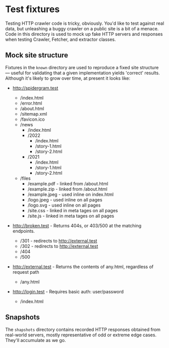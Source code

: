 # Test fixtures

Testing HTTP crawler code is tricky, obviously. You'd like to test against real data, but unleashing a buggy crawler on a public site is a bit of a menace. Code in this directory is used to mock up fake HTTP servers and responses when testing Crawler, Fetcher, and extractor classes.

## Mock site structure
Fixtures in the `known` directory are used to reproduce a fixed site structure — useful for validating that a given implementation yields 'correct' results. Although it's likely to grow over time, at present it looks like:

- http://spidergram.test
  - /index.html
  - /error.html
  - /about.html
  - /sitemap.xml
  - /favicon.ico
  - /news
    - /index.html
    - /2022
      - /index.html
      - /story-1.html
      - /story-2.html
    - /2021
      - /index.html
      - /story-1.html
      - /story-2.html
  - /files
    - /example.pdf  - linked from /about.html
    - /example.zip  - linked from /about.html
    - /example.jpeg - used inline on index.html
    - /logo.jpeg    - used inline on all pages
    - /logo.svg     - used inline on all pages
    - /site.css     - linked in meta tages on all pages
    - /site.js      - linked in meta tages on all pages

- http://broken.test - Returns 404s, or 403/500 at the matching endpoints.  
  - /301 - redirects to http://external.test
  - /302 - redirects to http://external.test
  - /404
  - /500

- http://external.test - Returns the contents of any.html, regardless of request path
  - /any.html

- http://login.test - Requires basic auth: user/password
  - /index.html 

## Snapshots

The `shapshots` directory contains recorded HTTP responses obtained from real-world servers, mostly representative of odd or extreme edge cases. They'll accumulate as we go.